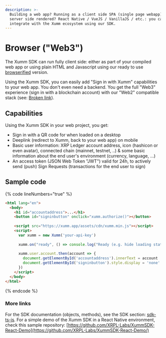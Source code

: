 ```yaml
---
description: >-
  Building a web app? Running as a client side SPA (single page webapp) or
  server side rendered? React Native / VueJS / VanillaJS / etc.: you can
  integrate with the Xumm ecosystem using our SDK.
---
```


# Browser ("Web3")

The Xumm SDK can run fully client side: either as part of your compiled web app or using plain HTML and Javascript using our ready to use [browserified](https://xumm.app/assets/cdn/xumm.min.js) version.

Using the Xumm SDK, you can easily add "Sign in with Xumm" capabilities to your web app. You don't even need a backend. You get the full "Web3" experience (sign in with a blockchain account) with our "Web2" compatible stack (see: [Broken link](broken-reference "mention")).

## Capabilities

Using the Xumm SDK in your web project, you get:

* Sign in with a QR code for when loaded on a desktop
* Deeplink (redirect to Xumm, back to your web app) on mobile
* Basic user information: XRP Ledger account address, icon (hashicon or even avatar), connected chain (mainnet, testnet, ..) & some basic information about the end user's environment (currency, language, ...)
* An access token (JSON Web Token "JWT") valid for 24h, to actively send (push) Sign Requests (transactions for the end user to sign)

## Sample code

{% code lineNumbers="true" %}
```html
<html lang="en">
  <body>
    <h1 id="accountaddress">...</h1>
    <button id="signinbutton" onclick="xumm.authorize()"></button>
        
    <script src="https://xumm.app/assets/cdn/xumm.min.js"></script>
    <script>
      var xumm = new Xumm('your-api-key')
      
      xumm.on("ready", () => console.log("Ready (e.g. hide loading state of page)"))
      
      xumm.user.account.then(account => {
        document.getElementById('accountaddress').innerText = account
        document.getElementById('signinbutton').style.display = 'none'
      })
    </script>
  </body>
</html>
```
{% endcode %}

### More links

For the SDK documentation (objects, methods), see the SDK section: [sdk-ts-js](../../js-ts-sdk/sdk-ts-js/ "mention"). For a simple demo of the Xumm SDK in a React Native environment, check this sample repository: [https://github.com/XRPL-Labs/XummSDK-React-Demo](https://github.com/XRPL-Labs/XummSDK-React-Demo/)

